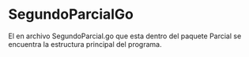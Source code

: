 # SegundoParcialGo

El en archivo SegundoParcial.go que esta dentro del paquete Parcial se encuentra la estructura principal del programa.
